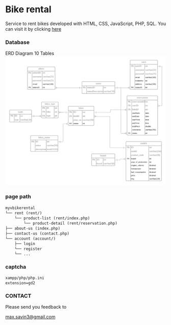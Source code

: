 # Bike rental 

Service to rent bikes developed with HTML, CSS, JavaScript, PHP, SQL.
You can visit it by clicking [here](http://pydega.biz.ht/)

### Database
ERD Diagram
10 Tables
![ERD Diagram](lucidchart/bikerentalsystem.png)

### page path
```
myvbikerental
└── rent (rent/)
    └── product-list (rent/index.php)
        └── product-detail (rent/reservation.php)
├── about-us (index.php)
├── contact-us (contact.php)
└── account (account/)
    ├── login
    └── register
    └── ...
```

### captcha
```
xampp/php/php.ini
extension=gd2
```


### CONTACT

Please send you feedback to

max.savin3@gmail.com